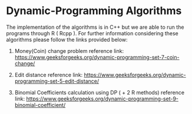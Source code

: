 # Dynamic-Programming Algorithms 

The implementation of the algorithms is in C++ but we are able to run the programs
through R ( Rcpp ). For further information considering these algorithms please
follow the links provided below:

1) Money(Coin) change problem
    reference link: https://www.geeksforgeeks.org/dynamic-programming-set-7-coin-change/

2) Edit distance
    reference link: https://www.geeksforgeeks.org/dynamic-programming-set-5-edit-distance/

3) Binomial Coefficients calculation using DP ( + 2  R methods)
   reference link: https://www.geeksforgeeks.org/dynamic-programming-set-9-binomial-coefficient/
    
